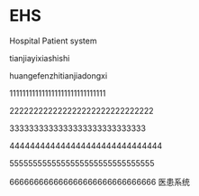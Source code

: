# EHS
Hospital Patient system


tianjiayixiashishi

huangefenzhitianjiadongxi

111111111111111111111111111111

222222222222222222222222222222

3333333333333333333333333333

444444444444444444444444444444


5555555555555555555555555555555

666666666666666666666666666666
医患系统

